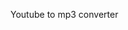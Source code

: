 Youtube to mp3 converter

<!---
juanfranpuyo/juanfranpuyo is a ✨ special ✨ repository because its `README.md` (this file) appears on your GitHub profile.
You can click the Preview link to take a look at your changes.
--->
